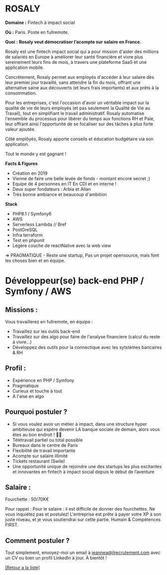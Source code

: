 # ROSALY

**Domaine :** Fintech à impact social

**Où :** Paris. Poste en fullremote.

**Quoi :** **Rosaly veut démocratiser l’acompte sur salaire en France.**

Rosaly est une fintech impact social qui a pour mission d'aider des millions de salariés en Europe à améliorer leur santé financière et vivre plus sereinement leurs fins de mois, à travers une plateforme SaaS et une application mobile.

Concrètement, Rosaly permet aux employés d'accéder à leur salaire dès leur premier jour travaillé, sans attendre la fin du mois, offrant une alternative saine aux découverts (et leurs frais importants) et aux prêts à la consommation.

Pour les entreprises, c'est l'occasion d'avoir un véritable impact sur la qualité de vie de leurs employés (et pas seulement la Qualité de Vie au Travail), tout en simplifiant le travail administratif. Rosaly automatise l'ensemble du processus pour libérer du temps aux fonctions RH et Paie, leur offrant ainsi l'opportunité de se focaliser sur des tâches à plus forte valeur ajoutée.

Côté emplôyés, Rosaly apporte conseils et éducation budgétaire via son application.

Tout le monde y est gagnant !


**Facts & Figures**

* Création en 2019
* Vienne de faire une belle levée de fonds - montant encore secret ;)
* Equipe de 4 personnes en IT En CDI et en interne !
* Deux super fondateurs : Arbia et Allan
* Très bonne ambiance et beaucoup d'ambition

**Stack**

* PHP8.1 / Symfony6
* AWS
* Serverless Lambda // Bref 
* PostGreSQL
* Infra terraform
* Test en phpunit
* Légère couche de reactNative avec la web view

=> PRAGMATIQUE - Reste une startup, Pas un projet opensource, mais font les choses bien et en équipe. 


# Développeur(se) back-end PHP / Symfony / AWS 

## Missions :

Vous travaillerez en fullremote, en équipe :

* Travaillez sur les outils back-end
* Travaillez sur des algo pour faire de l'analyse financiere (calcul du reste à vivre...)
* Développez des outils pour la connectique avec les sytstèmes bancaires & RH 

## Profil :

* Expérience en PHP / Symfony
* Pragmatique
* Curieux et touche à tout
* A l'aise en algo

## Pourquoi postuler ?

* Si vous voulez avoir un métier à impact, dans une structure hyper ambitieuse qui espère devenir LA banque sociale de demain, alors vous êtes au bon endroit ! 🚀🚀
* Télétravail partiel ou total possible
* Bureaux dans le centre de Paris
* Flexibilité de travail importante
* Acompte sur salaire illimité
* Tickets restaurant (Swile)
* Une opportunité unique de rejoindre une des startups les plus excitantes et innovantes en fintech à impact social depuis le début de l’aventure


## Salaire :

Fourchette : 50/70K€

Pour rappel : Pour le salaire : il est difficile de donner des fourchettes. Ne vous inquiétez pas et postulez! L'entreprise est prête à payer votre XP à son juste niveau, et je vous soutiendrai sur cette partie. Humain & Compétences FIRST.

## Comment postuler ?

Tout simplement, envoyez-moi un email à jeannea@jlrecrutement.com avec un CV ou bien un profil LinkedIn à jour. À bientôt !


<a href="https://github.com/jlondiche/job-board-php/blob/master/README.md">[Retour a la liste]</a> 